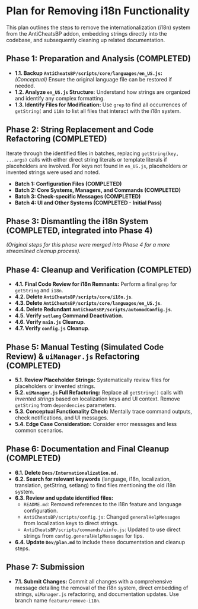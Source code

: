 # Plan for Removing i18n Functionality

This plan outlines the steps to remove the internationalization (i18n) system from the AntiCheatsBP addon, embedding strings directly into the codebase, and subsequently cleaning up related documentation.

## Phase 1: Preparation and Analysis (COMPLETED)

*   **1.1. Backup `AntiCheatsBP/scripts/core/languages/en_US.js`:** *(Conceptual)* Ensure the original language file can be restored if needed.
*   **1.2. Analyze `en_US.js` Structure:** Understand how strings are organized and identify any complex formatting.
*   **1.3. Identify Files for Modification:** Use `grep` to find all occurrences of `getString(` and `i18n` to list all files that interact with the i18n system.

## Phase 2: String Replacement and Code Refactoring (COMPLETED)

Iterate through the identified files in batches, replacing `getString(key, ...args)` calls with either direct string literals or template literals if placeholders are involved. For keys not found in `en_US.js`, placeholders or invented strings were used and noted.

*   **Batch 1: Configuration Files (COMPLETED)**
*   **Batch 2: Core Systems, Managers, and Commands (COMPLETED)**
*   **Batch 3: Check-specific Messages (COMPLETED)**
*   **Batch 4: UI and Other Systems (COMPLETED - Initial Pass)**

## Phase 3: Dismantling the i18n System (COMPLETED, integrated into Phase 4)

*(Original steps for this phase were merged into Phase 4 for a more streamlined cleanup process).*

## Phase 4: Cleanup and Verification (COMPLETED)

*   **4.1. Final Code Review for i18n Remnants:** Perform a final `grep` for `getString` and `i18n`.
*   **4.2. Delete `AntiCheatsBP/scripts/core/i18n.js`**.
*   **4.3. Delete `AntiCheatsBP/scripts/core/languages/en_US.js`**.
*   **4.4. Delete Redundant `AntiCheatsBP/scripts/automodConfig.js`**.
*   **4.5. Verify `setlang` Command Deactivation**.
*   **4.6. Verify `main.js` Cleanup**.
*   **4.7. Verify `config.js` Cleanup**.

## Phase 5: Manual Testing (Simulated Code Review) & `uiManager.js` Refactoring (COMPLETED)

*   **5.1. Review Placeholder Strings:** Systematically review files for placeholders or invented strings.
*   **5.2. `uiManager.js` Full Refactoring:** Replace all `getString()` calls with *invented strings* based on localization keys and UI context. Remove `getString` from `dependencies` parameters.
*   **5.3. Conceptual Functionality Check:** Mentally trace command outputs, check notifications, and UI messages.
*   **5.4. Edge Case Consideration:** Consider error messages and less common scenarios.

## Phase 6: Documentation and Final Cleanup (COMPLETED)

*   **6.1. Delete `Docs/Internationalization.md`.**
*   **6.2. Search for relevant keywords** (language, i18n, localization, translation, getString, setlang) to find files mentioning the old i18n system.
*   **6.3. Review and update identified files:**
    *   `README.md`: Removed references to the i18n feature and language configuration.
    *   `AntiCheatsBP/scripts/config.js`: Changed `generalHelpMessages` from localization keys to direct strings.
    *   `AntiCheatsBP/scripts/commands/uinfo.js`: Updated to use direct strings from `config.generalHelpMessages` for tips.
*   **6.4. Update `Dev/plan.md`** to include these documentation and cleanup steps.

## Phase 7: Submission

*   **7.1. Submit Changes:** Commit all changes with a comprehensive message detailing the removal of the i18n system, direct embedding of strings, `uiManager.js` refactoring, and documentation updates. Use branch name `feature/remove-i18n`.

